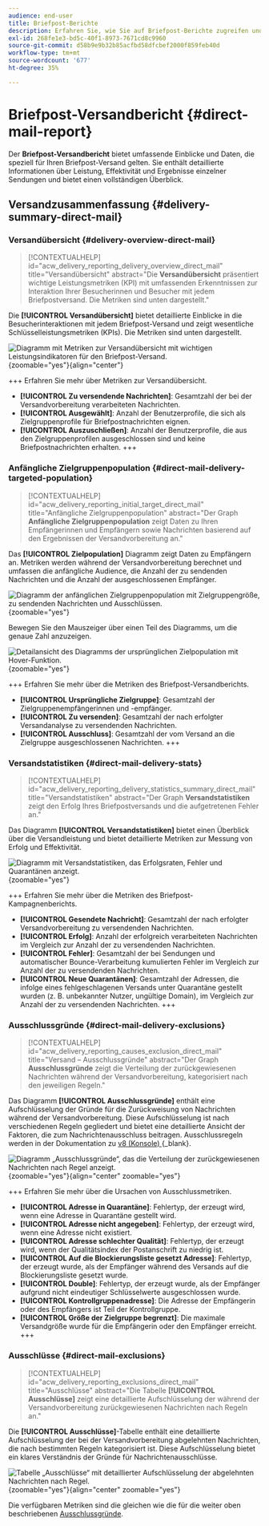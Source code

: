 ```yaml
---
audience: end-user
title: Briefpost-Berichte
description: Erfahren Sie, wie Sie auf Briefpost-Berichte zugreifen und diese verwenden können.
exl-id: 268fe1e3-bd5c-40f1-8973-7671cd8c9960
source-git-commit: d58b9e9b32b85acfbd58dfcbef2000f859feb40d
workflow-type: tm+mt
source-wordcount: '677'
ht-degree: 35%

---
```


# Briefpost-Versandbericht {#direct-mail-report}

Der **Briefpost-Versandbericht** bietet umfassende Einblicke und Daten, die speziell für Ihren Briefpost-Versand gelten. Sie enthält detaillierte Informationen über Leistung, Effektivität und Ergebnisse einzelner Sendungen und bietet einen vollständigen Überblick.

## Versandzusammenfassung {#delivery-summary-direct-mail}

### Versandübersicht {#delivery-overview-direct-mail}

>[!CONTEXTUALHELP]
>id="acw_delivery_reporting_delivery_overview_direct_mail"
>title="Versandübersicht"
>abstract="Die **Versandübersicht** präsentiert wichtige Leistungsmetriken (KPI) mit umfassenden Erkenntnissen zur Interaktion Ihrer Besucherinnen und Besucher mit jedem Briefpostversand. Die Metriken sind unten dargestellt."

Die **[!UICONTROL Versandübersicht]** bietet detaillierte Einblicke in die Besucherinteraktionen mit jedem Briefpost-Versand und zeigt wesentliche Schlüsselleistungsmetriken (KPIs). Die Metriken sind unten dargestellt.

![Diagramm mit Metriken zur Versandübersicht mit wichtigen Leistungsindikatoren für den Briefpost-Versand.](assets/direct-overview.png){zoomable="yes"}{align="center"}

+++ Erfahren Sie mehr über Metriken zur Versandübersicht.

* **[!UICONTROL Zu versendende Nachrichten]**: Gesamtzahl der bei der Versandvorbereitung verarbeiteten Nachrichten.
* **[!UICONTROL Ausgewählt]**: Anzahl der Benutzerprofile, die sich als Zielgruppenprofile für Briefpostnachrichten eignen.
* **[!UICONTROL Auszuschließen]**: Anzahl der Benutzerprofile, die aus den Zielgruppenprofilen ausgeschlossen sind und keine Briefpostnachrichten erhalten.
+++

### Anfängliche Zielgruppenpopulation {#direct-mail-delivery-targeted-population}

>[!CONTEXTUALHELP]
>id="acw_delivery_reporting_initial_target_direct_mail"
>title="Anfängliche Zielgruppenpopulation"
>abstract="Der Graph **Anfängliche Zielgruppenpopulation** zeigt Daten zu Ihren Empfängerinnen und Empfängern sowie Nachrichten basierend auf den Ergebnissen der Versandvorbereitung an."

Das **[!UICONTROL Zielpopulation]** Diagramm zeigt Daten zu Empfängern an. Metriken werden während der Versandvorbereitung berechnet und umfassen die anfängliche Audience, die Anzahl der zu sendenden Nachrichten und die Anzahl der ausgeschlossenen Empfänger.

![Diagramm der anfänglichen Zielgruppenpopulation mit Zielgruppengröße, zu sendenden Nachrichten und Ausschlüssen.](assets/direct-mail-delivery-targeted-population.png){zoomable="yes"}

Bewegen Sie den Mauszeiger über einen Teil des Diagramms, um die genaue Zahl anzuzeigen.

![Detailansicht des Diagramms der ursprünglichen Zielpopulation mit Hover-Funktion.](assets/direct-mail-delivery-targeted-population_2.png){zoomable="yes"}

+++ Erfahren Sie mehr über die Metriken des Briefpost-Versandberichts.

* **[!UICONTROL Ursprüngliche Zielgruppe]**: Gesamtzahl der Zielgruppenempfängerinnen und -empfänger.
* **[!UICONTROL Zu versenden]**: Gesamtzahl der nach erfolgter Versandanalyse zu versendenden Nachrichten.
* **[!UICONTROL Ausschluss]**: Gesamtzahl der vom Versand an die Zielgruppe ausgeschlossenen Nachrichten.
+++

### Versandstatistiken {#direct-mail-delivery-stats}

>[!CONTEXTUALHELP]
>id="acw_delivery_reporting_delivery_statistics_summary_direct_mail"
>title="Versandstatistiken"
>abstract="Der Graph **Versandstatistiken** zeigt den Erfolg Ihres Briefpostversands und die aufgetretenen Fehler an."

Das Diagramm **[!UICONTROL Versandstatistiken]** bietet einen Überblick über die Versandleistung und bietet detaillierte Metriken zur Messung von Erfolg und Effektivität.

![Diagramm mit Versandstatistiken, das Erfolgsraten, Fehler und Quarantänen anzeigt.](assets/direct-mail-delivery-stats.png){zoomable="yes"}

+++ Erfahren Sie mehr über die Metriken des Briefpost-Kampagnenberichts.

* **[!UICONTROL Gesendete Nachricht]**: Gesamtzahl der nach erfolgter Versandvorbereitung zu versendenden Nachrichten.
* **[!UICONTROL Erfolg]**: Anzahl der erfolgreich verarbeiteten Nachrichten im Vergleich zur Anzahl der zu versendenden Nachrichten.
* **[!UICONTROL Fehler]**: Gesamtzahl der bei Sendungen und automatischer Bounce-Verarbeitung kumulierten Fehler im Vergleich zur Anzahl der zu versendenden Nachrichten.
* **[!UICONTROL Neue Quarantänen]**: Gesamtzahl der Adressen, die infolge eines fehlgeschlagenen Versands unter Quarantäne gestellt wurden (z. B. unbekannter Nutzer, ungültige Domain), im Vergleich zur Anzahl der zu versendenden Nachrichten.
+++

### Ausschlussgründe {#direct-mail-delivery-exclusions}

>[!CONTEXTUALHELP]
>id="acw_delivery_reporting_causes_exclusion_direct_mail"
>title="Versand – Ausschlussgründe"
>abstract="Der Graph **Ausschlussgründe** zeigt die Verteilung der zurückgewiesenen Nachrichten während der Versandvorbereitung, kategorisiert nach den jeweiligen Regeln."

Das Diagramm **[!UICONTROL Ausschlussgründe]** enthält eine Aufschlüsselung der Gründe für die Zurückweisung von Nachrichten während der Versandvorbereitung. Diese Aufschlüsselung ist nach verschiedenen Regeln gegliedert und bietet eine detaillierte Ansicht der Faktoren, die zum Nachrichtenausschluss beitragen. Ausschlussregeln werden in der Dokumentation zu [ v8 (Konsole) ](https://experienceleague.adobe.com/docs/campaign/campaign-v8/send/failures/delivery-failures.html?lang=de#email-error-types){_blank}.

![Diagramm „Ausschlussgründe“, das die Verteilung der zurückgewiesenen Nachrichten nach Regel anzeigt.](assets/direct-mail-delivery-exclusions.png){zoomable="yes"}{align="center" zoomable="yes"}

+++ Erfahren Sie mehr über die Ursachen von Ausschlussmetriken.

* **[!UICONTROL Adresse in Quarantäne]**: Fehlertyp, der erzeugt wird, wenn eine Adresse in Quarantäne gestellt wird.
* **[!UICONTROL Adresse nicht angegeben]**: Fehlertyp, der erzeugt wird, wenn eine Adresse nicht existiert.
* **[!UICONTROL Adresse schlechter Qualität]**: Fehlertyp, der erzeugt wird, wenn der Qualitätsindex der Postanschrift zu niedrig ist.
* **[!UICONTROL Auf die Blockierungsliste gesetzt Adresse]**: Fehlertyp, der erzeugt wurde, als der Empfänger während des Versands auf die Blockierungsliste gesetzt wurde.
* **[!UICONTROL Double]**: Fehlertyp, der erzeugt wurde, als der Empfänger aufgrund nicht eindeutiger Schlüsselwerte ausgeschlossen wurde.
* **[!UICONTROL Kontrollgruppenadresse]**: Die Adresse der Empfängerin oder des Empfängers ist Teil der Kontrollgruppe.
* **[!UICONTROL Größe der Zielgruppe begrenzt]**: Die maximale Versandgröße wurde für die Empfängerin oder den Empfänger erreicht.
+++

### Ausschlüsse {#direct-mail-exclusions}

>[!CONTEXTUALHELP]
>id="acw_delivery_reporting_exclusions_direct_mail"
>title="Ausschlüsse"
>abstract="Die Tabelle **[!UICONTROL Ausschlüsse]** zeigt eine detaillierte Aufschlüsselung der während der Versandvorbereitung zurückgewiesenen Nachrichten nach Regeln an."

Die **[!UICONTROL Ausschlüsse]**-Tabelle enthält eine detaillierte Aufschlüsselung der bei der Versandvorbereitung abgelehnten Nachrichten, die nach bestimmten Regeln kategorisiert ist. Diese Aufschlüsselung bietet ein klares Verständnis der Gründe für Nachrichtenausschlüsse.

![Tabelle „Ausschlüsse“ mit detaillierter Aufschlüsselung der abgelehnten Nachrichten nach Regel.](assets/direct-mail-exclusions.png){zoomable="yes"}{align="center" zoomable="yes"}

Die verfügbaren Metriken sind die gleichen wie die für die weiter oben beschriebenen [Ausschlussgründe](#direct-mail-delivery-exclusions).